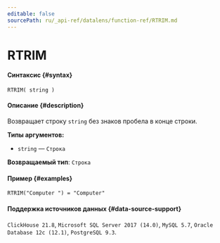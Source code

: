```yaml
---
editable: false
sourcePath: ru/_api-ref/datalens/function-ref/RTRIM.md
---
```


# RTRIM



#### Синтаксис {#syntax}


```
RTRIM( string )
```

#### Описание {#description}
Возвращает строку `string` без знаков пробела в конце строки.

**Типы аргументов:**
- `string` — `Строка`


**Возвращаемый тип**: `Строка`

#### Пример {#examples}

```
RTRIM("Computer ") = "Computer"
```


#### Поддержка источников данных {#data-source-support}

`ClickHouse 21.8`, `Microsoft SQL Server 2017 (14.0)`, `MySQL 5.7`, `Oracle Database 12c (12.1)`, `PostgreSQL 9.3`.
